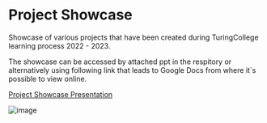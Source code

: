 # Project Showcase
Showcase of various projects that have been created during TuringCollege learning process 2022 - 2023.

The showcase can be accessed by attached ppt in the respitory or alternatively using following link that leads to Google Docs from where it´s possible to view online.

[Project Showcase Presentation](https://docs.google.com/presentation/d/1d8aBOmv-tkNFID7PTIi7SS5i9LZFeh6BvL4pSRR-GzU/edit#slide=id.g10278b14383_0_39)

![image](https://github.com/MikelisBitenieks/Project-Showcase/assets/115068676/60dc868d-224e-48f5-83ef-7163b0124949)

